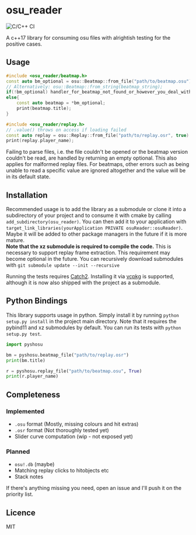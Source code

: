 # osu_reader

![C/C++ CI](https://github.com/ShaddyDC/osu_reader/workflows/C/C++%20CI/badge.svg)

A c++17 library for consuming osu files with alrightish testing for the positive cases.

## Usage

```cpp
#include <osu_reader/beatmap.h>
const auto bm_optional = osu::Beatmap::from_file("path/to/beatmap.osu");
// Alternatively: osu::Beatmap::from_string(beatmap_string);
if(!bm_optional) handler_for_beatmap_not_found_or_however_you_deal_with_this_case();
else{
    const auto beatmap = *bm_optional;
    print(beatmap.title);
}
```

```cpp
#include <osu_reader/replay.h>
// .value() throws on access if loading failed
const auto replay = osu::Replay::from_file("path/to/replay.osr", true).value();
print(replay.player_name);
```

Failing to parse files, i.e. the file couldn't be opened or the beatmap version couldn't be read, are handled by returning an empty optional. This also applies for malformed replay files. For beatmaps, other errors such as being unable to read a specific value are ignored altogether and the value will be in its default state.

## Installation

Recommended usage is to add the library as a submodule or clone it into a subdirectory of your project and to consume it with cmake by calling `add_subdirectory(osu_reader)`. You can then add it to your application with `target_link_libraries(yourApplication PRIVATE osuReader::osuReader)`.  
Maybe it will be added to other package managers in the future if it is more mature.  
**Note that the xz submodule is required to compile the code.** This is necessary to support replay frame extraction. This requirement may become optional in the future. 
You can recursively download submodules with `git submodule update --init --recursive`

Running the tests requires [Catch2](https://github.com/catchorg/Catch2/). Installing it via [vcpkg](https://github.com/Microsoft/vcpkg/) is supported, although it is now also shipped with the project as a submodule.

## Python Bindings

This library supports usage in python.
Simply install it by running `python setup.py install` in the project main directory.
Note that it requires the pybind11 and xz submodules by default.
You can run its tests with `python setup.py test`.

```python
import pyshosu

bm = pyshosu.beatmap_file("path/to/replay.osr")
print(bm.title)

r = pyshosu.replay_file("path/to/beatmap.osu", True)
print(r.player_name)
```

## Completeness

### Implemented

- `.osu` format (Mostly, missing colours and hit extras)
- `.osr` format (Not thoroughly tested yet)
- Slider curve computation (wip - not exposed yet)

### Planned

- `osu!.db` (maybe)
- Matching replay clicks to hitobjects etc
- Stack notes

If there's anything missing you need, open an issue and I'll push it on the priority list. 

## Licence

MIT
